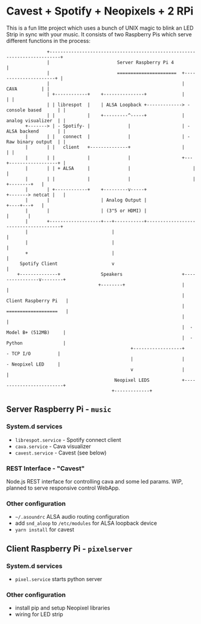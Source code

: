 # Cavest + Spotify + Neopixels + 2 RPi

This is a fun litte project which uses a bunch of UNIX magic to blink an LED Strip in sync with your music. It consists of two Raspberry Pis which serve different functions in the process:


```
	           +--------------------------------------------------------------------------+
	           |                         Server Raspberry Pi 4                            |
	           |                         ======================  +----------------------+ |
	           |                                                 |         CAVA         | |
	           | +------------+    +---------------+             |                      | |
	           | | librespot  |    | ALSA Loopback +-------------> - console based      | |
	           | |            |    +---------^-----+             |   analog visualizer  | |
	   +-------> | - Spotify- |              |                   | - ALSA backend       | |
	   |       | |   connect  |              |                   | - Raw binary output  | |
	   |       | |   client   +--------------+                   |                      | |
	   |       | |            |              |                   +---+------------------+ |
	   |       | | + ALSA     |              |                       |                    |
	   |       | |            |              |                       |       +--------+   |
	   |       | +------------+    +---------v-----+                 +-------> netcat |   |
	   |       |                   | Analog Output |                         +----+---+   |
	   |       |                   | (3"5 or HDMI) |                              |       |
	   |       +-------------------+---+-----------+--------------------------------------+
	   |                               |                                          |
	   |                               |                                          |
	   +                               |                                          |
	 Spotify Client                    v                                          |
	+--------------+               Speakers                      +----------------v--------+
	                              +--------+                     |                         |
	                                                             |   Client Raspberry Pi   |
	                                                             |   ===================   |
	                                                             |                         |
	                                                             |  - Model B+ (512MB)     |
	                                                             |  - Python               |
	                                          +------------------+      - TCP I/O          |
	                                          |                  |      - Neopixel LED     |
	                                          v                  |                         |
	                                    Neopixel LEDS            +-------------------------+
	                                   +-------------+

```

## Server Raspberry Pi - `music`

### System.d services
 * `librespot.service` - Spotify connect client
 * `cava.service` - Cava visualizer
 * `cavest.service` - Cavest (see below)

### REST Interface - "Cavest"
Node.js REST interface for controlling cava and some led params.
WIP, planned to serve responsive control WebApp.

### Other configuration
 * `~/.asoundrc` ALSA audio routing configuration
 * add `snd_aloop` to `/etc/modules` for ALSA loopback device
 * `yarn install` for cavest


## Client Raspberry Pi - `pixelserver`

### System.d services
 * `pixel.service` starts python server

### Other configuration
 * install pip and setup Neopixel libraries
 * wiring for LED strip